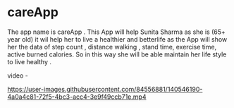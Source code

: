 # careApp

The app name is careApp . This App will help Sunita Sharma as she is (65+ year old) it wil help her to live a healthier and betterlife as the App will show her the data of step count , distance walking , stand time, exercise time, active burned calories. So in this way she will be able maintain her life style to live healthy .


video -


https://user-images.githubusercontent.com/84556881/140546190-4a0a4c81-72f5-4bc3-acc4-3e9f49ccb71e.mp4

